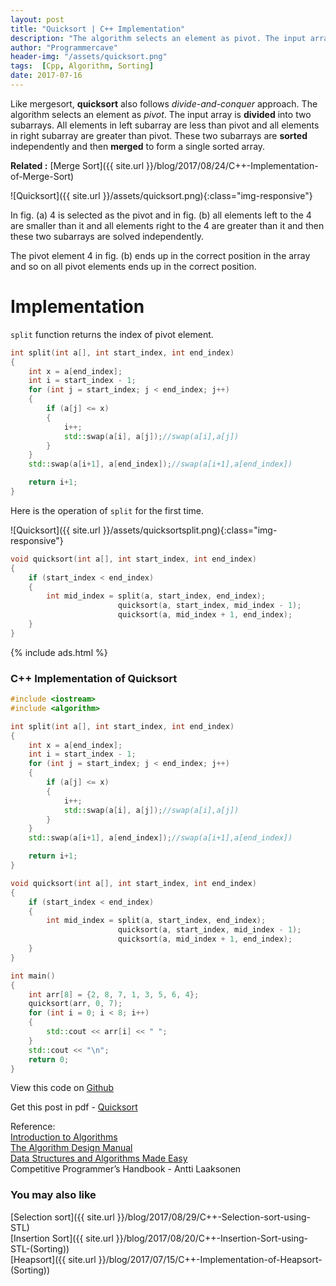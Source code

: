 ```yaml
---
layout: post
title: "Quicksort | C++ Implementation"
description: "The algorithm selects an element as pivot. The input array is divided into two subarrays. All elements in left subarray are less than pivot and all elements in right subarray are greater than pivot. These two subarrays are sorted independently and then merged to form a single sorted array."
author: "Programmercave"
header-img: "/assets/quicksort.png"
tags:  [Cpp, Algorithm, Sorting]
date: 2017-07-16
---
```

Like mergesort, **quicksort** also follows *divide-and-conquer* approach. The algorithm selects an element as *pivot*. The input array is **divided** into two subarrays. All elements in left subarray are less than pivot and all elements in right subarray are greater than pivot. These two subarrays are **sorted** independently and then **merged** to form a single sorted array.

**Related :** [Merge Sort]({{ site.url }}/blog/2017/08/24/C++-Implementation-of-Merge-Sort)

![Quicksort]({{ site.url }}/assets/quicksort.png){:class="img-responsive"}

In fig. (a) 4 is selected as the pivot and in fig. (b) all elements left to the 4 are smaller than it and all elements right to the 4 are greater than it and then these two subarrays are solved independently.

The pivot element 4 in fig. (b) ends up in the correct position in the array and so on all pivot elements ends up in the correct position.

<h1>Implementation</h1>

`split` function returns the index of pivot element.

```cpp
int split(int a[], int start_index, int end_index)
{
    int x = a[end_index];
    int i = start_index - 1;
    for (int j = start_index; j < end_index; j++)
    {
        if (a[j] <= x)
        {
            i++;
            std::swap(a[i], a[j]);//swap(a[i],a[j])
        }
    }
    std::swap(a[i+1], a[end_index]);//swap(a[i+1],a[end_index])

    return i+1;
}
```

Here is the operation of `split` for the first time.

![Quicksort]({{ site.url }}/assets/quicksortsplit.png){:class="img-responsive"}

```cpp
void quicksort(int a[], int start_index, int end_index)
{
    if (start_index < end_index)
    {
        int mid_index = split(a, start_index, end_index);
                        quicksort(a, start_index, mid_index - 1);
                        quicksort(a, mid_index + 1, end_index);
    }
}
```

{% include ads.html %}<br/>

<h3>C++ Implementation of Quicksort</h3>

```cpp
#include <iostream>
#include <algorithm>

int split(int a[], int start_index, int end_index)
{
    int x = a[end_index];
    int i = start_index - 1;
    for (int j = start_index; j < end_index; j++)
    {
        if (a[j] <= x)
        {
            i++;
            std::swap(a[i], a[j]);//swap(a[i],a[j])
        }
    }
    std::swap(a[i+1], a[end_index]);//swap(a[i+1],a[end_index])

    return i+1;
}

void quicksort(int a[], int start_index, int end_index)
{
    if (start_index < end_index)
    {
        int mid_index = split(a, start_index, end_index);
                        quicksort(a, start_index, mid_index - 1);
                        quicksort(a, mid_index + 1, end_index);
    }
}

int main()
{
    int arr[8] = {2, 8, 7, 1, 3, 5, 6, 4};
    quicksort(arr, 0, 7);
    for (int i = 0; i < 8; i++)
    {
        std::cout << arr[i] << " ";
    }
    std::cout << "\n";
    return 0;
}
```

View this code on [Github](https://github.com/{{site.github_username}}/Algo-Data-Structure/blob/master/Quick%20Sort/C++/quicksort.cpp)

Get this post in pdf - [Quicksort](https://www.file-up.org/hj7tdj61r4sj)

Reference:<br/>
[Introduction to Algorithms](https://amzn.to/2OarGBs)<br/>
[The Algorithm Design Manual](https://amzn.to/2CH9h9Z)<br/>
[Data Structures and Algorithms Made Easy](https://amzn.to/2NLM0dd)<br/>
Competitive Programmer’s Handbook - Antti Laaksonen<br/>

 <input type="hidden" name="IL_IN_ARTICLE"> 
<h3>You may also like</h3>

[Selection sort]({{ site.url }}/blog/2017/08/29/C++-Selection-sort-using-STL)<br/>
[Insertion Sort]({{ site.url }}/blog/2017/08/20/C++-Insertion-Sort-using-STL-(Sorting))<br/>
[Heapsort]({{ site.url }}/blog/2017/07/15/C++-Implementation-of-Heapsort-(Sorting))<br/>





